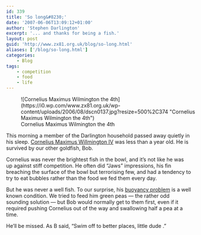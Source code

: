 ```yaml
---
id: 339
title: 'So long&#8230;'
date: '2007-06-06T13:09:12+01:00'
author: 'Stephen Darlington'
excerpt: '... and thanks for being a fish.'
layout: post
guid: 'http://www.zx81.org.uk/blog/so-long.html'
aliases: ['/blog/so-long.html']
categories:
    - Blog
tags:
    - competition
    - food
    - life
---
```


<figure aria-describedby="caption-attachment-1153" class="wp-caption aligncenter" id="attachment_1153" style="width: 500px">![Cornelius Maximus Wilmington the 4th](https://i0.wp.com/www.zx81.org.uk/wp-content/uploads/2006/08/dscn0137.jpg?resize=500%2C374 "Cornelius Maximus Wilmington the 4th")<figcaption class="wp-caption-text" id="caption-attachment-1153">Cornelius Maximus Wilmington the 4th</figcaption></figure>

This morning a member of the Darlington household passed away quietly in his sleep. [Cornelius Maximus Willmington IV](/blog/introducing.html "Coenelius") was less than a year old. He is survived by our other goldfish, Bob.

Cornelius was never the brightest fish in the bowl, and it’s not like he was up against stiff competition. He often did “Jaws” impressions, his fin breaching the surface of the bowl but terrorising few, and had a tendency to try to eat bubbles rather than the food we fed them every day.

But he was never a well fish. To our surprise, his [buoyancy problem](http://www.petplace.com/fish/buoyancy-problem/page1.aspx "Floaty Fish") is a well known condition. We tried to feed him green peas — the rather odd sounding solution — but Bob would normally get to them first, even if it required pushing Cornelius out of the way and swallowing half a pea at a time.

He’ll be missed. As B said, “Swim off to better places, little dude .”